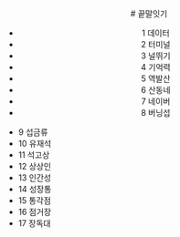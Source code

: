 <div align="center">
# 끝말잇기

* 1 데이터
* 2 터미널
* 3 널뛰기
* 4 기억력
* 5 역발산
* 6 산동네
* 7 네이버
* 8 버닝섭

</div>

* 9 섭금류
* 10 유재석
* 11 석고상
* 12 상상인
* 13 인간성
* 14 성장통
* 15 통각점
* 16 점거장
* 17 장독대